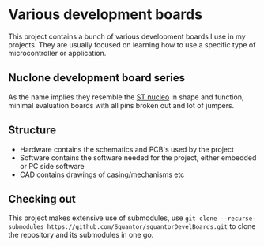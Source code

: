 # Various development boards
This project contains a bunch of various development boards I use in my projects. They are usually focused on learning how to use a specific type of microcontroller or application.
## Nuclone development board series
As the name implies they resemble the [ST nucleo](https://www.st.com/en/evaluation-tools/stm32-nucleo-boards.html) in shape and function, minimal evaluation boards with all pins broken out and lot of jumpers.
## Structure
* Hardware contains the schematics and PCB's used by the project
* Software contains the software needed for the project, either embedded or PC side software
* CAD contains drawings of casing/mechanisms etc
## Checking out
This project makes extensive use of submodules, use ```git clone --recurse-submodules https://github.com/Squantor/squantorDevelBoards.git``` to clone the repository and its submodules in one go.
